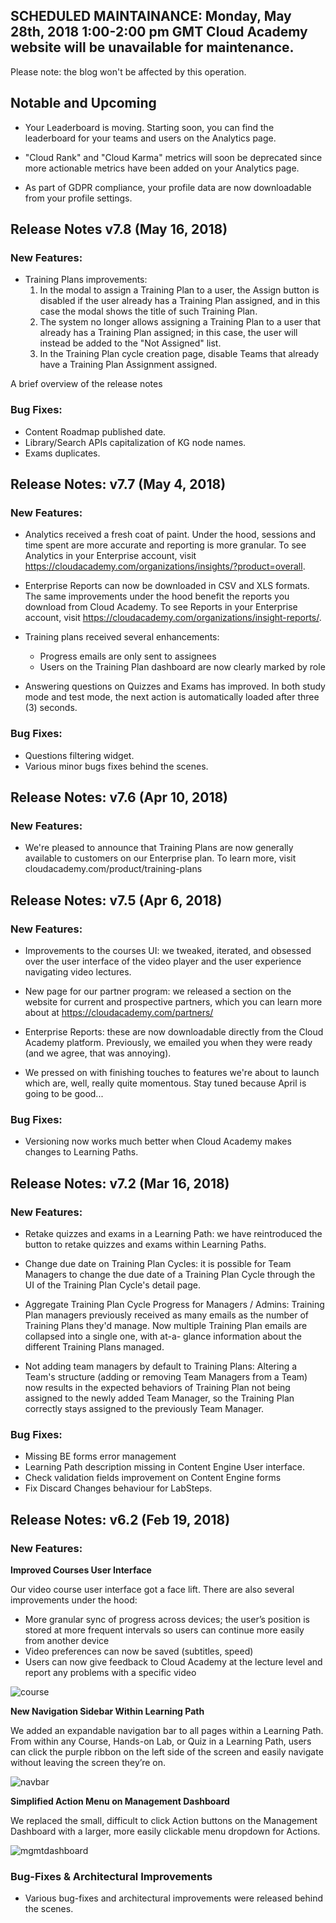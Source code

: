 ## SCHEDULED MAINTAINANCE: Monday, May 28th, 2018 1:00-2:00 pm GMT Cloud Academy website will be unavailable for maintenance.
Please note: the blog won't be affected by this operation.

## Notable and Upcoming

- Your Leaderboard is moving. Starting soon, you can find the leaderboard for your teams and users on the Analytics page. 

- "Cloud Rank" and "Cloud Karma" metrics will soon be deprecated since more actionable metrics have been added on your Analytics page.

- As part of GDPR compliance, your profile data are now downloadable from your profile settings.

## Release Notes v7.8 (May 16, 2018)

### New Features:

- Training Plans improvements:
    1. In the modal to assign a Training Plan to a user, the Assign button is disabled if the user already has a Training          Plan assigned, and in this case the modal shows the title of such Training Plan.
    2. The system no longer allows assigning a Training Plan to a user that already has a Training Plan assigned; in this          case, the user will instead be added to the "Not Assigned" list.
    3. In the Training Plan cycle creation page, disable Teams that already have a Training Plan Assignment assigned.

A brief overview of the release notes

### Bug Fixes:
- Content Roadmap published date.
- Library/Search APIs capitalization of KG node names.
- Exams duplicates.



## Release Notes: v7.7 (May 4, 2018)

### New Features:

- Analytics received a fresh coat of paint. Under the hood, sessions and time spent are more accurate and reporting is more granular. To see Analytics in your Enterprise account, visit https://cloudacademy.com/organizations/insights/?product=overall.

- Enterprise Reports can now be downloaded in CSV and XLS formats. The same improvements under the hood benefit the reports you download from Cloud Academy. To see Reports in your Enterprise account, visit https://cloudacademy.com/organizations/insight-reports/.

- Training plans received several enhancements:
    -  Progress emails are only sent to assignees
    - Users on the Training Plan dashboard are now clearly marked by role

- Answering questions on Quizzes and Exams has improved. In both study mode and test mode, the next action is automatically loaded after three (3) seconds.

### Bug Fixes:

- Questions filtering widget.
- Various minor bugs fixes behind the scenes.



## Release Notes: v7.6 (Apr 10, 2018)

### New Features:

- We're pleased to announce that Training Plans are now generally available to customers on our Enterprise plan. To learn more, visit cloudacademy.com/product/training-plans

## Release Notes: v7.5 (Apr 6, 2018)

### New Features:

- Improvements to the courses UI: we tweaked, iterated, and obsessed over the user interface of the video player and the user experience navigating video lectures.

- New page for our partner program: we released a section on the website for current and prospective partners, which you can learn more about at https://cloudacademy.com/partners/

- Enterprise Reports: these are now downloadable directly from the Cloud Academy platform. Previously, we emailed you when they were ready (and we agree, that was annoying).

- We pressed on with finishing touches to features we're about to launch which are, well, really quite momentous. Stay tuned because April is going to be good...

### Bug Fixes:

- Versioning now works much better when Cloud Academy makes changes to Learning Paths.



## Release Notes: v7.2 (Mar 16, 2018)

### New Features:
- Retake quizzes and exams in a Learning Path: we have reintroduced the button to retake quizzes and exams within Learning       Paths.

- Change due date on Training Plan Cycles: it is possible for Team Managers to change the due date of a Training Plan Cycle     through the UI of the Training Plan Cycle's   detail page.
  
- Aggregate Training Plan Cycle Progress for Managers / Admins: Training Plan managers previously received as many emails as     the number of Training Plans they'd manage. Now multiple Training Plan emails are collapsed into a single one, with at-a-     glance information about the different Training Plans managed.

- Not adding team managers by default to Training Plans: Altering a Team's structure (adding or removing Team Managers from a   Team) now results in the expected behaviors of Training Plan not being assigned to the newly added Team Manager, so the       Training Plan correctly stays assigned to the previously Team Manager.

### Bug Fixes:

- Missing BE forms error management
- Learning Path description missing in Content Engine User interface.
- Check validation fields improvement on Content Engine forms
- Fix Discard Changes behaviour for LabSteps.


[comment]: # (The changes for v6.2)
## Release Notes: v6.2 (Feb 19, 2018)

### New Features:

**Improved Courses User Interface**

Our video course user interface got a face lift. There are also several improvements under the hood:

- More granular sync of progress across devices; the user’s position is stored at more frequent intervals so users can continue more easily from another device
- Video preferences can now be saved (subtitles, speed)
- Users can now give feedback to Cloud Academy at the lecture level and report any problems with a specific video

![course](https://raw.githubusercontent.com/cloudacademy/changelog/master/docs/images/2018-02-19-coursesUI.png "Courses")

**New Navigation Sidebar Within Learning Path**

We added an expandable navigation bar to all pages within a Learning Path. From within any Course, Hands-on Lab, or Quiz in a Learning Path, users can click the purple ribbon on the left side of the screen and easily navigate without leaving the screen they’re on.

![navbar](https://raw.githubusercontent.com/cloudacademy/changelog/master/docs/images/2018-02-19-learning-path-sidebar.png "Navigation Bar")

**Simplified Action Menu on Management Dashboard**

We replaced the small, difficult to click Action buttons on the Management Dashboard with a larger, more easily clickable menu dropdown for Actions.

![mgmtdashboard](https://raw.githubusercontent.com/cloudacademy/changelog/master/docs/images/2018-02-19-managementdashboard.png "Management Dashboard")


### Bug-Fixes & Architectural Improvements

- Various bug-fixes and architectural improvements were released behind the scenes.

